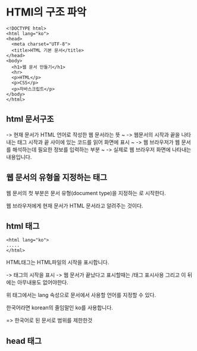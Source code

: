 HTMl의 구조 파악
===


    <!DOCTYPE html>
    <html lang="ko">
    <head>
      <meta charset="UTF-8">
      <title>HTML 기본 문서</title>
    </head>
    <body>
      <h1>웹 문서 만들기</h1>
      <hr>
      <p>HTML</p>
      <p>CSS</p>
      <p>자바스크립트</p>
    </body>
    </html>

html 문서구조
---

<!DOCTYPE html> -> 현재 문서가 HTML 언어로 작성한 웹 문서라는 뜻

<html>~</html> -> 웹문서의 시작과 끝을 나타내는 태그 시작과 끝 사이에 있는 코드를 읽어 화면에 표시

<head>~</head> -> 웹 브라우저가 웹 문서를 해석하는데 필요한 정보를 입력하는 부분

<body>~</body> -> 실제로 웹 브라우저 화면에 나타내는 내용입니다.

웹 문서의 유형을 지정하는 <!DOCTYPE html> 태그
---

웹 문서의 첫 부분은 문서 유형(document type)을 지정하는 <!DOCTYPE html>로 시작한다.

웹 브라우저에게 현재 문서가 HTML  문서라고 알려주는 것이다.

html 태그
---

    <html lang="ko">
    .....
    </html>

HTML태그는 HTML파일의 시작을 표시합니다.

<html> -> 태그의 시작을 표시
    
</html> -> 웹 문서가 끝났다고 표시할때는 /태그 표시사용 그리고 이 뒤에는 아무내용도 없어야한다.

위 태그에서는 lang 속성으로 문서에서 사용할 언어를 지정할 수 있다.

한국어라면 korean의 줄임말인 ko를 사용합니다.

<html lang="ko"> => 한국어로 된 문서로 범위를 제한한것


head 태그
---



